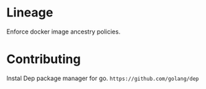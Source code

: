 # Lineage
Enforce docker image ancestry policies.


# Contributing
Instal Dep package manager for go.
`https://github.com/golang/dep`

